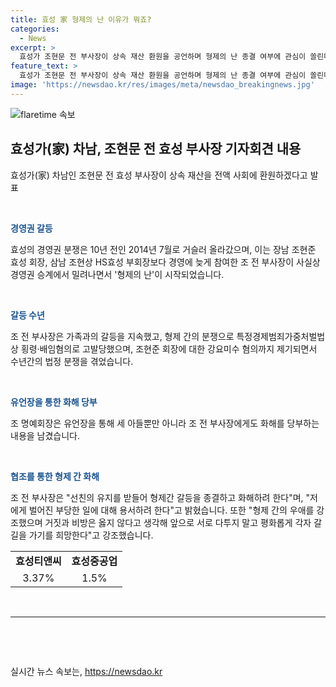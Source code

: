 ```yaml
---
title: 효성 家 형제의 난 이유가 뭐죠?
categories:
  - News
excerpt: >
  효성가 조현문 전 부사장이 상속 재산 환원을 공언하며 형제의 난 종결 여부에 관심이 쏠린다. 10년 전 시작된 효성그룹 경영권 분쟁으로 조 전 부사장은 가족과의 갈등을 겪었고, 유족 명단에서도 제외됐다. 그러나 유언장을 통해 화해를 당부하는 내용이 있어 형제의 난 종결 가능성이 높아졌다. 조 전 부사장은 10년 간의 갈등을 해소하고 평화롭게 각자 길을 가고자 한다고 강조했다.
feature_text: >
  효성가 조현문 전 부사장이 상속 재산 환원을 공언하며 형제의 난 종결 여부에 관심이 쏠린다. 10년 전 시작된 효성그룹 경영권 분쟁으로 조 전 부사장은 가족과의 갈등을 겪었고, 유족 명단에서도 제외됐다. 그러나 유언장을 통해 화해를 당부하는 내용이 있어 형제의 난 종결 가능성이 높아졌다. 조 전 부사장은 10년 간의 갈등을 해소하고 평화롭게 각자 길을 가고자 한다고 강조했다.
image: 'https://newsdao.kr/res/images/meta/newsdao_breakingnews.jpg'
---
```


<p><img src="https://newsdao.kr/res/images/meta/newsdao_breakingnews.jpg" alt="flaretime 속보" /></p>

<h2 data-ke-size="size26">효성가(家) 차남, 조현문 전 효성 부사장 기자회견 내용</h2>

<p data-ke-size="size16">효성가(家) 차남인 조현문 전 효성 부사장이 상속 재산을 전액 사회에 환원하겠다고 발표</p>

<p data-ke-size="size16">&nbsp;</p>

<p data-ke-size="size16"><b><span style="color: #1a5490;">경영권 갈등</span></b></p>

<p data-ke-size="size16">효성의 경영권 분쟁은 10년 전인 2014년 7월로 거슬러 올라갔으며, 이는 장남 조현준 효성 회장, 삼남 조현상 HS효성 부회장보다 경영에 늦게 참여한 조 전 부사장이 사실상 경영권 승계에서 밀려나면서 '형제의 난'이 시작되었습니다.</p>

<p data-ke-size="size16">&nbsp;</p>

<p data-ke-size="size16"><b><span style="color: #1a5490;">갈등 수년</span></b></p>

<p data-ke-size="size16">조 전 부사장은 가족과의 갈등을 지속했고, 형제 간의 분쟁으로 특정경제범죄가중처벌법상 횡령·배임혐의로 고발당했으며, 조현준 회장에 대한 강요미수 혐의까지 제기되면서 수년간의 법정 분쟁을 겪었습니다.</p>

<p data-ke-size="size16">&nbsp;</p>

<p data-ke-size="size16"><b><span style="color: #1a5490;">유언장을 통한 화해 당부</span></b></p>

<p data-ke-size="size16">조 명예회장은 유언장을 통해 세 아들뿐만 아니라 조 전 부사장에게도 화해를 당부하는 내용을 남겼습니다.</p>

<p data-ke-size="size16">&nbsp;</p>

<p data-ke-size="size16"><b><span style="color: #1a5490;">협조를 통한 형제 간 화해</span></b></p>

<p data-ke-size="size16">조 전 부사장은 "선친의 유지를 받들어 형제간 갈등을 종결하고 화해하려 한다"며, "저에게 벌어진 부당한 일에 대해 용서하려 한다"고 밝혔습니다. 또한 "형제 간의 우애를 강조했으며 거짓과 비방은 옳지 않다고 생각해 앞으로 서로 다투지 말고 평화롭게 각자 갈 길을 가기를 희망한다"고 강조했습니다.</p>

<table>
<tbody>
<tr>
<td style="text-align: center; height: 17px;"><b>효성티앤씨</b></td>
<td style="text-align: center; height: 17px;"><b>효성중공업</b></td>
</tr>
<tr>
<td style="text-align: center; height: 17px;">3.37%</td>
<td style="text-align: center; height: 17px;">1.5%</td>
</tr>
</tbody>
</table>

<p data-ke-size="size16">&nbsp;</p>

<hr>

<p data-ke-size="size16">&nbsp;</p>

<p data-ke-size="size16">&nbsp;</p>
실시간 뉴스 속보는, <a href="https://newsdao.kr" rel="dofollow">https://newsdao.kr</a>



